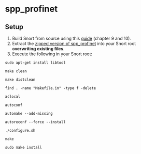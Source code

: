 # spp_profinet

## Setup

1. Build Snort from source using this [guide](https://s3.amazonaws.com/snort-org-site/production/document_files/files/000/000/090/original/Snort_2.9.8.x_on_Ubuntu_12-14-15.pdf) (chapter 9 and 10).
2. Extract the [zipped version of spp_profinet](https://github.com/TruffleHog/spp_profinet/archive/master.zip) into your Snort root __overwriting existing files__.
3. Execute the following in your Snort root:
```
sudo apt-get install libtool

make clean

make distclean

find . -name "Makefile.in" -type f -delete

aclocal

autoconf

automake --add-missing

autoreconf --force --install

./configure.sh

make

sudo make install
```
